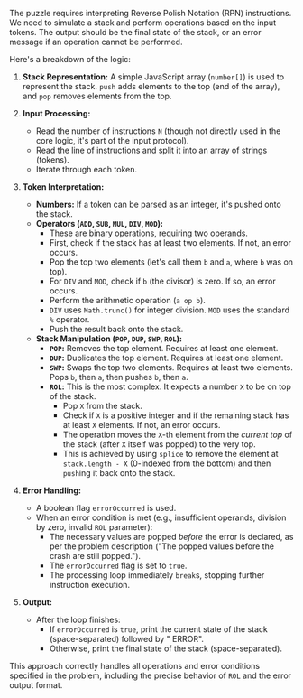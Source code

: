The puzzle requires interpreting Reverse Polish Notation (RPN) instructions. We need to simulate a stack and perform operations based on the input tokens. The output should be the final state of the stack, or an error message if an operation cannot be performed.

Here's a breakdown of the logic:

1.  **Stack Representation:** A simple JavaScript array (`number[]`) is used to represent the stack. `push` adds elements to the top (end of the array), and `pop` removes elements from the top.

2.  **Input Processing:**
    *   Read the number of instructions `N` (though not directly used in the core logic, it's part of the input protocol).
    *   Read the line of instructions and split it into an array of strings (tokens).
    *   Iterate through each token.

3.  **Token Interpretation:**
    *   **Numbers:** If a token can be parsed as an integer, it's pushed onto the stack.
    *   **Operators (`ADD`, `SUB`, `MUL`, `DIV`, `MOD`):**
        *   These are binary operations, requiring two operands.
        *   First, check if the stack has at least two elements. If not, an error occurs.
        *   Pop the top two elements (let's call them `b` and `a`, where `b` was on top).
        *   For `DIV` and `MOD`, check if `b` (the divisor) is zero. If so, an error occurs.
        *   Perform the arithmetic operation (`a op b`).
        *   `DIV` uses `Math.trunc()` for integer division. `MOD` uses the standard `%` operator.
        *   Push the result back onto the stack.
    *   **Stack Manipulation (`POP`, `DUP`, `SWP`, `ROL`):**
        *   **`POP`:** Removes the top element. Requires at least one element.
        *   **`DUP`:** Duplicates the top element. Requires at least one element.
        *   **`SWP`:** Swaps the top two elements. Requires at least two elements. Pops `b`, then `a`, then pushes `b`, then `a`.
        *   **`ROL`:** This is the most complex. It expects a number `X` to be on top of the stack.
            *   Pop `X` from the stack.
            *   Check if `X` is a positive integer and if the remaining stack has at least `X` elements. If not, an error occurs.
            *   The operation moves the `X`-th element from the *current top* of the stack (after `X` itself was popped) to the very top.
            *   This is achieved by using `splice` to remove the element at `stack.length - X` (0-indexed from the bottom) and then `push`ing it back onto the stack.

4.  **Error Handling:**
    *   A boolean flag `errorOccurred` is used.
    *   When an error condition is met (e.g., insufficient operands, division by zero, invalid `ROL` parameter):
        *   The necessary values are popped *before* the error is declared, as per the problem description ("The popped values before the crash are still popped.").
        *   The `errorOccurred` flag is set to `true`.
        *   The processing loop immediately `break`s, stopping further instruction execution.

5.  **Output:**
    *   After the loop finishes:
        *   If `errorOccurred` is `true`, print the current state of the stack (space-separated) followed by " ERROR".
        *   Otherwise, print the final state of the stack (space-separated).

This approach correctly handles all operations and error conditions specified in the problem, including the precise behavior of `ROL` and the error output format.